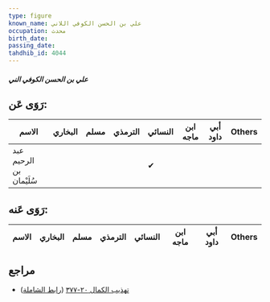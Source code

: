 ```yaml
---
type: figure
known_name: علي بن الحسن الكوفي اللاني
occupation: محدث
birth_date:
passing_date:
tahdhib_id: 4044
---
```

##### علي بن الحسن الكوفي الني

## رَوَى عَن:
| الاسم                   | البخاري | مسلم | الترمذي | النسائي | ابن ماجه | أبي داود | Others |
| ----------------------- | ------- | ---- | ------- | ------- | -------- | -------- | ------ |
| عبد الرحيم بن سُلَيْمان |         |      |         | ✔       |          |          |        |
## رَوَى عَنه:
| الاسم | البخاري | مسلم | الترمذي | النسائي | ابن ماجه | أبي داود | Others |
| ----- | ------- | ---- | ------- | ------- | -------- | -------- | ------ |
## مراجع
- [تهذيب الكمال ٢٠-٣٧٧](obsidian://open?vault=Tahdhib-al-Kamal&file=Figures/٤٠٤٤-علي%20بن%20الحسن%20الكوفي%20الني) ([رابط الشاملة](https://shamela.ws/book/3722/10507))